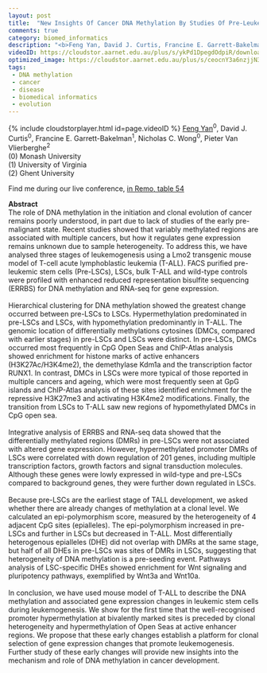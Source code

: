 ```yaml
---
layout: post
title:  "New Insights Of Cancer DNA Methylation By Studies Of Pre-Leukemic Stem Cells In A Mouse Model Of T-Cell Acute Lymphoblastic Leukemia"
comments: true
category: biomed_informatics
description: "<b>Feng Yan, David J. Curtis, Francine E. Garrett-Bakelman, Nicholas C. Wong, Pieter Van Vlierberghe</b><br/>The role of DNA methylation in the initiation and ..."
videoID: https://cloudstor.aarnet.edu.au/plus/s/ykPd1DpegdOdpiR/download
optimized_image: https://cloudstor.aarnet.edu.au/plus/s/ceocnY3a6nzjjN3/download
tags:
 - DNA methylation
 - cancer
 - disease
 - biomedical informatics
 - evolution
---
```

{% include cloudstorplayer.html id=page.videoID %}
<u>Feng Yan</u><sup>0</sup>, David J. Curtis<sup>0</sup>, Francine E. Garrett-Bakelman<sup>1</sup>, Nicholas C. Wong<sup>0</sup>, Pieter Van Vlierberghe<sup>2</sup><br/>
\(0\) Monash University<br/>
\(1\) University of Virginia<br/>
\(2\) Ghent University

Find me during our live conference, [in Remo, table 54](https://remo.co)

<b>Abstract</b><br/>
The role of DNA methylation in the initiation and clonal evolution of cancer remains poorly understood, in part due to lack of studies of the early pre-malignant state. Recent studies showed that variably methylated regions are associated with multiple cancers, but how it regulates gene expression remains unknown due to sample heterogeneity. To address this, we have analysed three stages of leukemogenesis using a Lmo2 transgenic mouse model of T-cell acute lymphoblastic leukemia \(T-ALL\). FACS purified pre-leukemic stem cells \(Pre-LSCs\), LSCs, bulk T-ALL and wild-type controls were profiled with enhanced reduced representation bisulfite sequencing \(ERRBS\) for DNA methylation and RNA-seq for gene expression.  <br/><br/>Hierarchical clustering for DNA methylation showed the greatest change occurred between pre-LSCs to LSCs. Hypermethylation predominated in pre-LSCs and LSCs, with hypomethylation predominantly in T-ALL. The genomic location of differentially methylations cytosines \(DMCs, compared with earlier stages\) in pre-LSCs and LSCs were distinct. In pre-LSCs, DMCs occurred most frequently in CpG Open Seas and ChIP-Atlas analysis showed enrichment for histone marks of active enhancers \(H3K27Ac/H3K4me2\), the demethylase Kdm1a and the transcription factor RUNX1. In contrast, DMCs in LSCs were more typical of those reported in multiple cancers and ageing, which were most frequently seen at GpG islands and ChIP-Atlas analysis of these sites identified enrichment for the repressive H3K27me3 and activating H3K4me2 modifications. Finally, the transition from LSCs to T-ALL saw new regions of hypomethylated DMCs in CpG open sea.<br/><br/>Integrative analysis of ERRBS and RNA-seq data showed that the differentially methylated regions \(DMRs\) in pre-LSCs were not associated with altered gene expression. However, hypermethylated promoter DMRs of LSCs were correlated with down regulation of 201 genes, including multiple transcription factors, growth factors and signal transduction molecules. Although these genes were lowly expressed in wild-type and pre-LSCs compared to background genes, they were further down regulated in LSCs.<br/><br/>Because pre-LSCs are the earliest stage of TALL development, we asked whether there are already changes of methylation at a clonal level. We calculated an epi-polymorphism score, measured by the heterogeneity of 4 adjacent CpG sites \(epialleles\). The epi-polymorphism increased in pre-LSCs and further in LSCs but decreased in T-ALL. Most differentially heterogenous epialleles \(DHE\) did not overlap with DMRs at the same stage, but half of all DHEs in pre-LSCs was sites of DMRs in LSCs, suggesting that heterogeneity of DNA methylation is a pre-seeding event. Pathways analysis of LSC-specific DHEs showed enrichment for Wnt signaling and pluripotency pathways, exemplified by Wnt3a and Wnt10a.<br/><br/>In conclusion, we have used mouse model of T-ALL to describe the DNA methylation and associated gene expression changes in leukemic stem cells during leukemogenesis. We show for the first time that the well-recognised promoter hypermethylation at bivalently marked sites is preceded by clonal heterogeneity and hypermethylation of Open Seas at active enhancer regions. We propose that these early changes establish a platform for clonal selection of gene expression changes that promote leukemogenesis. Further study of these early changes will provide new insights into the mechanism and role of DNA methylation in cancer development.<br/>
